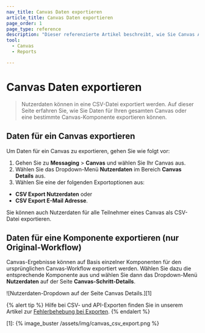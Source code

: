```yaml
---
nav_title: Canvas Daten exportieren
article_title: Canvas Daten exportieren
page_order: 1
page_type: reference
description: "Dieser referenzierte Artikel beschreibt, wie Sie Canvas Analytics exportieren können."
tool: 
  - Canvas
  - Reports

---
```


# Canvas Daten exportieren

> Nutzerdaten können in eine CSV-Datei exportiert werden. Auf dieser Seite erfahren Sie, wie Sie Daten für Ihren gesamten Canvas oder eine bestimmte Canvas-Komponente exportieren können.

## Daten für ein Canvas exportieren

Um Daten für ein Canvas zu exportieren, gehen Sie wie folgt vor:

1. Gehen Sie zu **Messaging** > **Canvas** und wählen Sie Ihr Canvas aus.
2. Wählen Sie das Dropdown-Menü **Nutzerdaten** im Bereich **Canvas Details** aus. 
3. Wählen Sie eine der folgenden Exportoptionen aus:
  - **CSV Export Nutzerdaten** oder
  - **CSV Export E-Mail Adresse**.

Sie können auch Nutzerdaten für alle Teilnehmer eines Canvas als CSV-Datei exportieren.

## Daten für eine Komponente exportieren (nur Original-Workflow)

Canvas-Ergebnisse können auf Basis einzelner Komponenten für den ursprünglichen Canvas-Workflow exportiert werden. Wählen Sie dazu die entsprechende Komponente aus und wählen Sie dann das Dropdown-Menü **Nutzerdaten** auf der Seite **Canvas-Schritt-Details**. 

![Nutzerdaten-Dropdown auf der Seite Canvas Details.][1]

{% alert tip %}
Hilfe bei CSV- und API-Exporten finden Sie in unserem Artikel zur [Fehlerbehebung bei Exporten]({{site.baseurl}}/user_guide/data/export_braze_data/export_troubleshooting/).
{% endalert %}

[1]: {% image_buster /assets/img/canvas_csv_export.png %}
